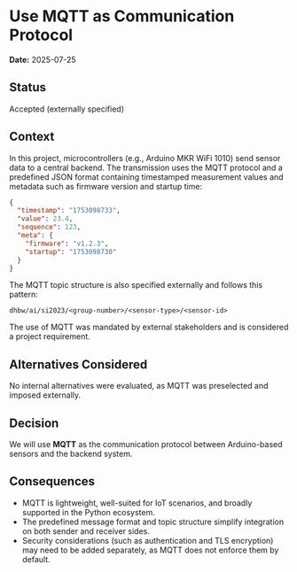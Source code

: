 # Use MQTT as Communication Protocol

**Date:** 2025-07-25

## Status

Accepted (externally specified)

## Context

In this project, microcontrollers (e.g., Arduino MKR WiFi 1010) send sensor data to a central backend. The transmission uses the MQTT protocol and a predefined JSON format containing timestamped measurement values and metadata such as firmware version and startup time:

```json
{
  "timestamp": "1753098733",
  "value": 23.4,
  "sequence": 123,
  "meta": {
    "firmware": "v1.2.3",
    "startup": "1753098730"
  }
}
```

The MQTT topic structure is also specified externally and follows this pattern:

```
dhbw/ai/si2023/<group-number>/<sensor-type>/<sensor-id>
```

The use of MQTT was mandated by external stakeholders and is considered a project requirement.

## Alternatives Considered

No internal alternatives were evaluated, as MQTT was preselected and imposed externally.

## Decision

We will use **MQTT** as the communication protocol between Arduino-based sensors and the backend system.

## Consequences

- MQTT is lightweight, well-suited for IoT scenarios, and broadly supported in the Python ecosystem.
- The predefined message format and topic structure simplify integration on both sender and receiver sides.
- Security considerations (such as authentication and TLS encryption) may need to be added separately, as MQTT does not enforce them by default.
